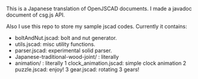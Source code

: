 This is a Japanese translation of OpenJSCAD documents.
I made a javadoc document of csg.js API.

Also I use this repo to store my sample jscad codes.
Currently it contains:
- boltAndNut.jscad: bolt and nut generator.
- utils.jscad: misc utility functions.
- parser.jscad: experimental solid parser.
- Japanese-traditional-wood-joint/ : literally
- animation/ : literally
1 clock_animation.jscad: simple clock animation
2 puzzle.jscad: enjoy!
3 gear.jscad: rotating 3 gears!

